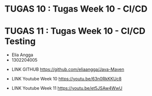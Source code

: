 # TUGAS 10 : Tugas Week 10 - CI/CD
# TUGAS 11 : Tugas Week 10 - CI/CD Testing
- Elia Angga 
- 1302204005

* LINK GITHUB 
https://github.com/eliaangga/Java-Maven

* LINK Youtube Week 10
https://youtu.be/63n0RkKKUc8

* LINK Youtube Week 11
https://youtu.be/et5JSAw4WwU
